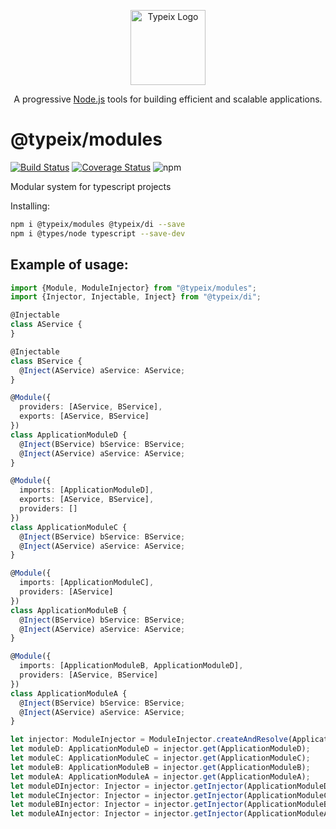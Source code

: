 <p align="center">
  <a href="https://typeix.com" target="blank">
    <img src="https://avatars.githubusercontent.com/u/38910665?s=200&v=4" width="120" alt="Typeix Logo" />
  </a>
</p>
<p align="center">
A progressive <a href="https://nodejs.org" target="_blank">Node.js</a>
tools for building efficient and scalable applications.
</p>

# @typeix/modules

[![Build Status][travis-url]][travis-img]
[![Coverage Status][coverage-img]][coverage-url]
![npm][npm-version-img]

Modular system for typescript projects

Installing:
```bash
npm i @typeix/modules @typeix/di --save
npm i @types/node typescript --save-dev
```


## Example of usage:
```typescript
import {Module, ModuleInjector} from "@typeix/modules";
import {Injector, Injectable, Inject} from "@typeix/di";

@Injectable
class AService {
}

@Injectable
class BService {
  @Inject(AService) aService: AService;
}

@Module({
  providers: [AService, BService],
  exports: [AService, BService]
})
class ApplicationModuleD {
  @Inject(BService) bService: BService;
  @Inject(AService) aService: AService;
}

@Module({
  imports: [ApplicationModuleD],
  exports: [AService, BService],
  providers: []
})
class ApplicationModuleC {
  @Inject(BService) bService: BService;
  @Inject(AService) aService: AService;
}

@Module({
  imports: [ApplicationModuleC],
  providers: [AService]
})
class ApplicationModuleB {
  @Inject(BService) bService: BService;
  @Inject(AService) aService: AService;
}

@Module({
  imports: [ApplicationModuleB, ApplicationModuleD],
  providers: [AService, BService]
})
class ApplicationModuleA {
  @Inject(BService) bService: BService;
  @Inject(AService) aService: AService;
}

let injector: ModuleInjector = ModuleInjector.createAndResolve(ApplicationModuleA);
let moduleD: ApplicationModuleD = injector.get(ApplicationModuleD);
let moduleC: ApplicationModuleC = injector.get(ApplicationModuleC);
let moduleB: ApplicationModuleB = injector.get(ApplicationModuleB);
let moduleA: ApplicationModuleA = injector.get(ApplicationModuleA);
let moduleDInjector: Injector = injector.getInjector(ApplicationModuleD);
let moduleCInjector: Injector = injector.getInjector(ApplicationModuleC);
let moduleBInjector: Injector = injector.getInjector(ApplicationModuleB);
let moduleAInjector: Injector = injector.getInjector(ApplicationModuleA);

```

[travis-url]: https://travis-ci.com/typeix/typeix.svg?branch=master
[travis-img]: https://travis-ci.com/typeix/typeix
[npm-version-img]: https://img.shields.io/npm/v/@typeix/modules
[coverage-img]: https://coveralls.io/repos/github/typeix/typeix/badge.svg?branch=master
[coverage-url]: https://coveralls.io/github/typeix/typeix?branch=master
